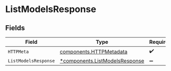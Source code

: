 # ListModelsResponse


## Fields

| Field                                                                           | Type                                                                            | Required                                                                        | Description                                                                     |
| ------------------------------------------------------------------------------- | ------------------------------------------------------------------------------- | ------------------------------------------------------------------------------- | ------------------------------------------------------------------------------- |
| `HTTPMeta`                                                                      | [components.HTTPMetadata](../../models/components/httpmetadata.md)              | :heavy_check_mark:                                                              | N/A                                                                             |
| `ListModelsResponse`                                                            | [*components.ListModelsResponse](../../models/components/listmodelsresponse.md) | :heavy_minus_sign:                                                              | OK                                                                              |